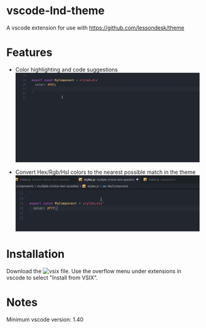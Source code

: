 # vscode-lnd-theme
A vscode extension for use with https://github.com/lessondesk/theme

# Features
 - Color highlighting and code suggestions
  ![](examples/example1.gif)

 - Convert Hex/Rgb/Hsl colors to the nearest possible match in the theme
  ![](examples/example2.gif)

# Installation
Download the ![vsix file](lnd-theme-0.0.1.vsix). Use the overflow menu under extensions in vscode to select "Install from VSIX".

# Notes
Minimum vscode version: 1.40
